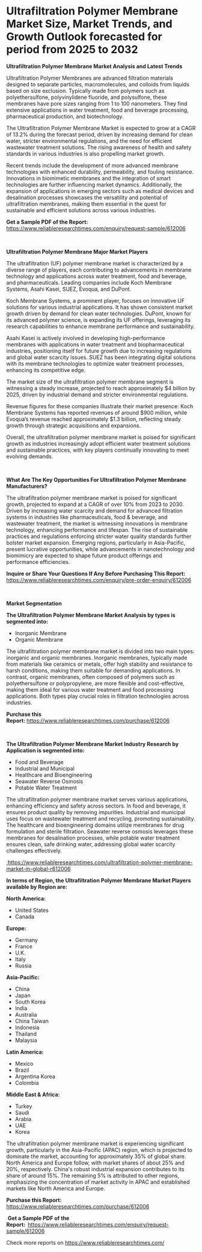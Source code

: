 <p><h1>Ultrafiltration Polymer Membrane Market Size, Market Trends, and Growth Outlook forecasted for period from 2025 to 2032</h1></p><p><strong>Ultrafiltration Polymer Membrane Market Analysis and Latest Trends</strong></p>
<p><p>Ultrafiltration Polymer Membranes are advanced filtration materials designed to separate particles, macromolecules, and colloids from liquids based on size exclusion. Typically made from polymers such as polyethersulfone, polyvinylidene fluoride, and polysulfone, these membranes have pore sizes ranging from 1 to 100 nanometers. They find extensive applications in water treatment, food and beverage processing, pharmaceutical production, and biotechnology.</p><p>The Ultrafiltration Polymer Membrane Market is expected to grow at a CAGR of 13.2% during the forecast period, driven by increasing demand for clean water, stricter environmental regulations, and the need for efficient wastewater treatment solutions. The rising awareness of health and safety standards in various industries is also propelling market growth. </p><p>Recent trends include the development of more advanced membrane technologies with enhanced durability, permeability, and fouling resistance. Innovations in biomimetic membranes and the integration of smart technologies are further influencing market dynamics. Additionally, the expansion of applications in emerging sectors such as medical devices and desalination processes showcases the versatility and potential of ultrafiltration membranes, making them essential in the quest for sustainable and efficient solutions across various industries.</p></p>
<p><strong>Get a Sample PDF of the Report:&nbsp;</strong> <a href="https://www.reliableresearchtimes.com/enquiry/request-sample/612006?utm_campaign=3317&utm_medium=2&utm_source=Github&utm_content=ia&utm_term=23032025&utm_id=ultrafiltration-polymer-membrane">https://www.reliableresearchtimes.com/enquiry/request-sample/612006</a></p>
<p>&nbsp;</p>
<p><strong>Ultrafiltration Polymer Membrane Major Market Players</strong></p>
<p><p>The ultrafiltration (UF) polymer membrane market is characterized by a diverse range of players, each contributing to advancements in membrane technology and applications across water treatment, food and beverage, and pharmaceuticals. Leading companies include Koch Membrane Systems, Asahi Kasei, SUEZ, Evoqua, and DuPont. </p><p>Koch Membrane Systems, a prominent player, focuses on innovative UF solutions for various industrial applications. It has shown consistent market growth driven by demand for clean water technologies. DuPont, known for its advanced polymer science, is expanding its UF offerings, leveraging its research capabilities to enhance membrane performance and sustainability.</p><p>Asahi Kasei is actively involved in developing high-performance membranes with applications in water treatment and biopharmaceutical industries, positioning itself for future growth due to increasing regulations and global water scarcity issues. SUEZ has been integrating digital solutions with its membrane technologies to optimize water treatment processes, enhancing its competitive edge.</p><p>The market size of the ultrafiltration polymer membrane segment is witnessing a steady increase, projected to reach approximately $4 billion by 2025, driven by industrial demand and stricter environmental regulations. </p><p>Revenue figures for these companies illustrate their market presence: Koch Membrane Systems has reported revenues of around $900 million, while Evoqua’s revenue reached approximately $1.3 billion, reflecting steady growth through strategic acquisitions and expansions. </p><p>Overall, the ultrafiltration polymer membrane market is poised for significant growth as industries increasingly adopt efficient water treatment solutions and sustainable practices, with key players continually innovating to meet evolving demands.</p></p>
<p>&nbsp;</p>
<p><strong>What Are The Key Opportunities For Ultrafiltration Polymer Membrane Manufacturers?</strong></p>
<p><p>The ultrafiltration polymer membrane market is poised for significant growth, projected to expand at a CAGR of over 10% from 2023 to 2030. Driven by increasing water scarcity and demand for advanced filtration systems in industries like pharmaceuticals, food & beverage, and wastewater treatment, the market is witnessing innovations in membrane technology, enhancing performance and lifespan. The rise of sustainable practices and regulations enforcing stricter water quality standards further bolster market expansion. Emerging regions, particularly in Asia-Pacific, present lucrative opportunities, while advancements in nanotechnology and biomimicry are expected to shape future product offerings and performance efficiencies.</p></p>
<p><strong>Inquire or Share Your Questions If Any Before Purchasing This Report:</strong> <a href="https://www.reliableresearchtimes.com/enquiry/pre-order-enquiry/612006?utm_campaign=3317&utm_medium=2&utm_source=Github&utm_content=ia&utm_term=23032025&utm_id=ultrafiltration-polymer-membrane">https://www.reliableresearchtimes.com/enquiry/pre-order-enquiry/612006</a></p>
<p>&nbsp;</p>
<p><strong>Market Segmentation</strong></p>
<p><strong>The Ultrafiltration Polymer Membrane Market Analysis by types is segmented into:</strong></p>
<p><ul><li>Inorganic Membrane</li><li>Organic Membrane</li></ul></p>
<p><p>The ultrafiltration polymer membrane market is divided into two main types: inorganic and organic membranes. Inorganic membranes, typically made from materials like ceramics or metals, offer high stability and resistance to harsh conditions, making them suitable for demanding applications. In contrast, organic membranes, often composed of polymers such as polyethersulfone or polypropylene, are more flexible and cost-effective, making them ideal for various water treatment and food processing applications. Both types play crucial roles in filtration technologies across industries.</p></p>
<p><strong>Purchase this Report:&nbsp;</strong><a href="https://www.reliableresearchtimes.com/purchase/612006?utm_campaign=3317&utm_medium=2&utm_source=Github&utm_content=ia&utm_term=23032025&utm_id=ultrafiltration-polymer-membrane">https://www.reliableresearchtimes.com/purchase/612006</a></p>
<p>&nbsp;</p>
<p><strong>The Ultrafiltration Polymer Membrane Market Industry Research by Application is segmented into:</strong></p>
<p><ul><li>Food and Beverage</li><li>Industrial and Municipal</li><li>Healthcare and Bioengineering</li><li>Seawater Reverse Osmosis</li><li>Potable Water Treatment</li></ul></p>
<p><p>The ultrafiltration polymer membrane market serves various applications, enhancing efficiency and safety across sectors. In food and beverage, it ensures product quality by removing impurities. Industrial and municipal uses focus on wastewater treatment and recycling, promoting sustainability. The healthcare and bioengineering domains utilize membranes for drug formulation and sterile filtration. Seawater reverse osmosis leverages these membranes for desalination processes, while potable water treatment ensures clean, safe drinking water, addressing global water scarcity challenges effectively.</p></p>
<p><a href="https://www.reliableresearchtimes.com/ultrafiltration-polymer-membrane-market-in-global-r612006?utm_campaign=3317&utm_medium=2&utm_source=Github&utm_content=ia&utm_term=23032025&utm_id=ultrafiltration-polymer-membrane">&nbsp;https://www.reliableresearchtimes.com/ultrafiltration-polymer-membrane-market-in-global-r612006</a></p>
<p><strong>In terms of Region, the Ultrafiltration Polymer Membrane Market Players available by Region are:</strong></p>
<p>
    <p> <strong> North America: </strong>
        <ul>
            <li>United States</li>
            <li>Canada</li>
        </ul>
        </p> 
    <p> <strong> Europe: </strong>
        <ul>
            <li>Germany</li>
            <li>France</li>
            <li>U.K.</li>
            <li>Italy</li>
            <li>Russia</li>
        </ul>
        </p> 
    <p> <strong> Asia-Pacific: </strong>
        <ul>
            <li>China</li>
            <li>Japan</li>
            <li>South Korea</li>
            <li>India</li>
            <li>Australia</li>
            <li>China Taiwan</li>
            <li>Indonesia</li>
            <li>Thailand</li>
            <li>Malaysia</li>
        </ul>
        </p> 
    <p> <strong> Latin America: </strong>
        <ul>
            <li>Mexico</li>
            <li>Brazil</li>
            <li>Argentina Korea</li>
            <li>Colombia</li>
        </ul>
        </p> 
    <p> <strong> Middle East & Africa: </strong>
        <ul>
            <li>Turkey</li>
            <li>Saudi</li>
            <li>Arabia</li>
            <li>UAE</li>
            <li>Korea</li>
        </ul>
    </p>
    </p>
<p><p>The ultrafiltration polymer membrane market is experiencing significant growth, particularly in the Asia-Pacific (APAC) region, which is projected to dominate the market, accounting for approximately 35% of global share. North America and Europe follow, with market shares of about 25% and 20%, respectively. China's robust industrial expansion contributes to its share of around 15%. The remaining 5% is attributed to other regions, emphasizing the concentration of market activity in APAC and established markets like North America and Europe.</p></p>
<p><strong>Purchase this Report: </strong><a href="https://www.reliableresearchtimes.com/purchase/612006?utm_campaign=3317&utm_medium=2&utm_source=Github&utm_content=ia&utm_term=23032025&utm_id=ultrafiltration-polymer-membrane">https://www.reliableresearchtimes.com/purchase/612006</a></p>
<p>&nbsp;<strong>Get a Sample PDF of the Report:&nbsp;&nbsp;</strong><a href="https://www.reliableresearchtimes.com/enquiry/request-sample/612006?utm_campaign=3317&utm_medium=2&utm_source=Github&utm_content=ia&utm_term=23032025&utm_id=ultrafiltration-polymer-membrane">https://www.reliableresearchtimes.com/enquiry/request-sample/612006</a></p>
<p><strong></strong></p>
<p>Check more reports on <a href="https://www.reliableresearchtimes.com/?utm_campaign=3317&utm_medium=2&utm_source=Github&utm_content=ia&utm_term=23032025&utm_id=ultrafiltration-polymer-membrane">https://www.reliableresearchtimes.com/</a></p>
